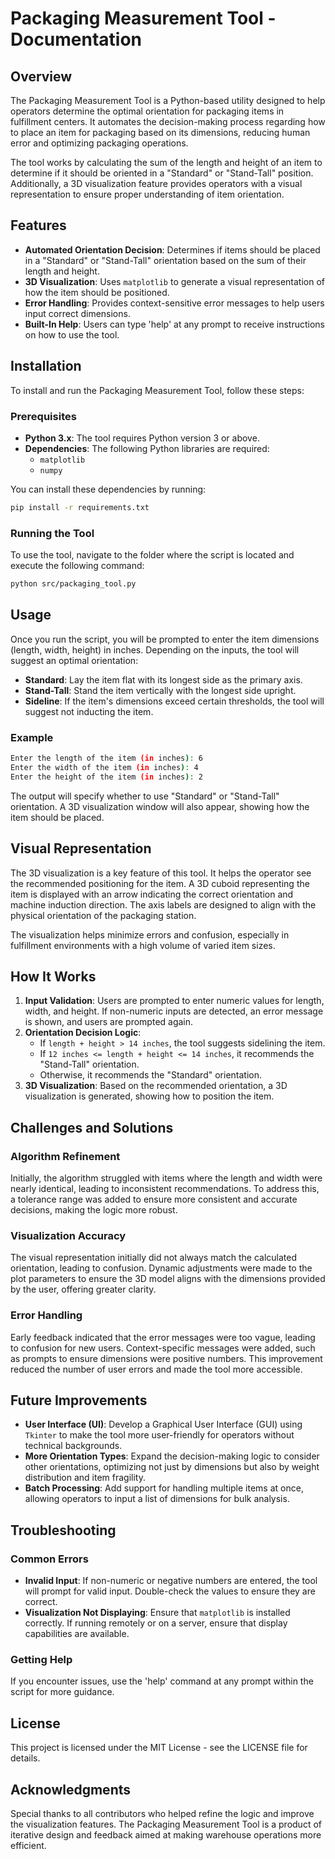# Packaging Measurement Tool - Documentation

## Overview
The Packaging Measurement Tool is a Python-based utility designed to help operators determine the optimal orientation for packaging items in fulfillment centers. It automates the decision-making process regarding how to place an item for packaging based on its dimensions, reducing human error and optimizing packaging operations.

The tool works by calculating the sum of the length and height of an item to determine if it should be oriented in a "Standard" or "Stand-Tall" position. Additionally, a 3D visualization feature provides operators with a visual representation to ensure proper understanding of item orientation.

## Features
- **Automated Orientation Decision**: Determines if items should be placed in a "Standard" or "Stand-Tall" orientation based on the sum of their length and height.
- **3D Visualization**: Uses `matplotlib` to generate a visual representation of how the item should be positioned.
- **Error Handling**: Provides context-sensitive error messages to help users input correct dimensions.
- **Built-In Help**: Users can type 'help' at any prompt to receive instructions on how to use the tool.

## Installation
To install and run the Packaging Measurement Tool, follow these steps:

### Prerequisites
- **Python 3.x**: The tool requires Python version 3 or above.
- **Dependencies**: The following Python libraries are required:
  - `matplotlib`
  - `numpy`

You can install these dependencies by running:
```sh
pip install -r requirements.txt
```

### Running the Tool
To use the tool, navigate to the folder where the script is located and execute the following command:
```sh
python src/packaging_tool.py
```

## Usage
Once you run the script, you will be prompted to enter the item dimensions (length, width, height) in inches. Depending on the inputs, the tool will suggest an optimal orientation:

- **Standard**: Lay the item flat with its longest side as the primary axis.
- **Stand-Tall**: Stand the item vertically with the longest side upright.
- **Sideline**: If the item's dimensions exceed certain thresholds, the tool will suggest not inducting the item.

### Example
```sh
Enter the length of the item (in inches): 6
Enter the width of the item (in inches): 4
Enter the height of the item (in inches): 2
```
The output will specify whether to use "Standard" or "Stand-Tall" orientation. A 3D visualization window will also appear, showing how the item should be placed.

## Visual Representation
The 3D visualization is a key feature of this tool. It helps the operator see the recommended positioning for the item. A 3D cuboid representing the item is displayed with an arrow indicating the correct orientation and machine induction direction. The axis labels are designed to align with the physical orientation of the packaging station.

The visualization helps minimize errors and confusion, especially in fulfillment environments with a high volume of varied item sizes.

## How It Works
1. **Input Validation**: Users are prompted to enter numeric values for length, width, and height. If non-numeric inputs are detected, an error message is shown, and users are prompted again.
2. **Orientation Decision Logic**:
   - If `length + height > 14 inches`, the tool suggests sidelining the item.
   - If `12 inches <= length + height <= 14 inches`, it recommends the "Stand-Tall" orientation.
   - Otherwise, it recommends the "Standard" orientation.
3. **3D Visualization**: Based on the recommended orientation, a 3D visualization is generated, showing how to position the item.

## Challenges and Solutions
### Algorithm Refinement
Initially, the algorithm struggled with items where the length and width were nearly identical, leading to inconsistent recommendations. To address this, a tolerance range was added to ensure more consistent and accurate decisions, making the logic more robust.

### Visualization Accuracy
The visual representation initially did not always match the calculated orientation, leading to confusion. Dynamic adjustments were made to the plot parameters to ensure the 3D model aligns with the dimensions provided by the user, offering greater clarity.

### Error Handling
Early feedback indicated that the error messages were too vague, leading to confusion for new users. Context-specific messages were added, such as prompts to ensure dimensions were positive numbers. This improvement reduced the number of user errors and made the tool more accessible.

## Future Improvements
- **User Interface (UI)**: Develop a Graphical User Interface (GUI) using `Tkinter` to make the tool more user-friendly for operators without technical backgrounds.
- **More Orientation Types**: Expand the decision-making logic to consider other orientations, optimizing not just by dimensions but also by weight distribution and item fragility.
- **Batch Processing**: Add support for handling multiple items at once, allowing operators to input a list of dimensions for bulk analysis.

## Troubleshooting
### Common Errors
- **Invalid Input**: If non-numeric or negative numbers are entered, the tool will prompt for valid input. Double-check the values to ensure they are correct.
- **Visualization Not Displaying**: Ensure that `matplotlib` is installed correctly. If running remotely or on a server, ensure that display capabilities are available.

### Getting Help
If you encounter issues, use the 'help' command at any prompt within the script for more guidance.

## License
This project is licensed under the MIT License - see the LICENSE file for details.

## Acknowledgments
Special thanks to all contributors who helped refine the logic and improve the visualization features. The Packaging Measurement Tool is a product of iterative design and feedback aimed at making warehouse operations more efficient.
